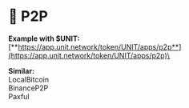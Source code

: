 # 🤝 P2P

**Example with $UNIT:** \
[**https://app.unit.network/token/UNIT/apps/p2p**](https://app.unit.network/token/UNIT/apps/p2p)\


**Similar:**\
LocalBitcoin\
BinanceP2P\
Paxful
